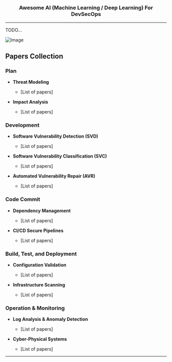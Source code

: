 <div align="center">
<h3> Awesome AI (Machine Learning / Deep Learning) For DevSecOps</h3>
</div>

---

TODO...

![Image](link-to-image)

## Papers Collection

### Plan

- **Threat Modeling**
  - [List of papers]

- **Impact Analysis**
  - [List of papers]

### Development

- **Software Vulnerability Detection (SVD)**
  - [List of papers]

- **Software Vulnerability Classification (SVC)**
  - [List of papers]

- **Automated Vulnerability Repair (AVR)**
  - [List of papers]

### Code Commit

- **Dependency Management**
  - [List of papers]

- **CI/CD Secure Pipelines**
  - [List of papers]

### Build, Test, and Deployment

- **Configuration Validation**
  - [List of papers]

- **Infrastructure Scanning**
  - [List of papers]

### Operation & Monitoring

- **Log Analysis & Anomaly Detection**
  - [List of papers]

- **Cyber-Physical Systems**
  - [List of papers]

---
